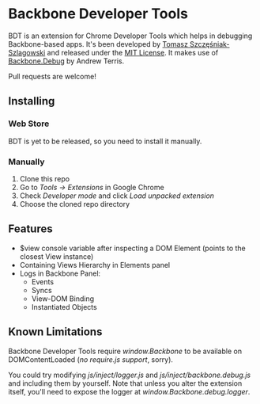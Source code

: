 Backbone Developer Tools
========================

BDT is an extension for Chrome Developer Tools which helps in debugging Backbone-based apps.
It's been developed by [Tomasz Szczęśniak-Szlagowski][1] and released under the [MIT License][2].
It makes use of [Backbone.Debug][3] by Andrew Terris.

Pull requests are welcome!

Installing
----------

### Web Store

BDT is yet to be released, so you need to install it manually.

### Manually

1. Clone this repo
2. Go to *Tools -> Extensions* in Google Chrome
3. Check *Developer mode* and click *Load unpacked extension*
4. Choose the cloned repo directory

Features
--------

* $view console variable after inspecting a DOM Element (points to the closest View instance)
* Containing Views Hierarchy in Elements panel
* Logs in Backbone Panel:
  * Events
  * Syncs
  * View-DOM Binding
  * Instantiated Objects

Known Limitations
-----------------

Backbone Developer Tools require *window.Backbone* to be available on DOMContentLoaded (*no require.js support*, sorry).

You could try modifying *js/inject/logger.js* and *js/inject/backbone.debug.js* and including them by yourself.
Note that unless you alter the extension itself, you'll need to expose the logger at *window.Backbone.debug.logger*.


[1]: http://github.com/spect88
[2]: http://www.opensource.org/licenses/MIT
[3]: http://github.com/aterris/backbone.debug
